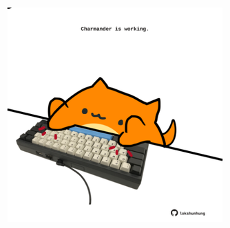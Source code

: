 <!-- built at 05/03/2021, 10:01:45 UTC -->
<p align="center">
  <img width="500" height="500" src="./ReadmeImage.svg">
</p>
